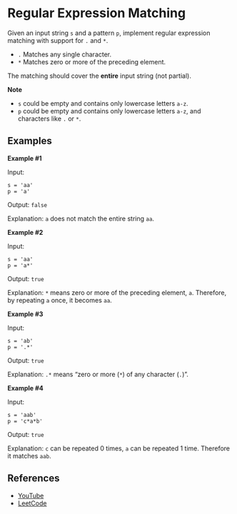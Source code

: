 Regular Expression Matching
===========================

Given an input string `s` and a pattern `p`, implement regular expression matching with support for `.` and `*`.

-   `.` Matches any single character.
-   `*` Matches zero or more of the preceding element.

The matching should cover the **entire** input string (not partial).

**Note**

-   `s` could be empty and contains only lowercase letters `a-z`.
-   `p` could be empty and contains only lowercase letters `a-z`, and characters like `.` or `*`.

Examples
--------

**Example \#1**

Input:

    s = 'aa'
    p = 'a'

Output: `false`

Explanation: `a` does not match the entire string `aa`.

**Example \#2**

Input:

    s = 'aa'
    p = 'a*'

Output: `true`

Explanation: `*` means zero or more of the preceding element, `a`. Therefore, by repeating `a` once, it becomes `aa`.

**Example \#3**

Input:

    s = 'ab'
    p = '.*'

Output: `true`

Explanation: `.*` means “zero or more (`*`) of any character (`.`)”.

**Example \#4**

Input:

    s = 'aab'
    p = 'c*a*b'

Output: `true`

Explanation: `c` can be repeated 0 times, `a` can be repeated 1 time. Therefore it matches `aab`.

References
----------

-   [YouTube](https://www.youtube.com/watch?v=l3hda49XcDE&list=PLLXdhg_r2hKA7DPDsunoDZ-Z769jWn4R8&index=71&t=0s)
-   [LeetCode](https://leetcode.com/problems/regular-expression-matching/description/)
